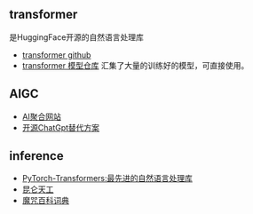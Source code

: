 
## transformer 
是HuggingFace开源的自然语言处理库
- [transformer github](https://github.com/huggingface/transformers)
- [transformer 模型仓库](https://huggingface.co/models?sort=downloads&search=chat) 汇集了大量的训练好的模型，可直接使用。

## AIGC
- [AI聚合网站](https://www.futurepedia.io/)
- [开源ChatGpt替代方案](https://github.com/BlinkDL/ChatRWKV)

## inference
- [PyTorch-Transformers:最先进的自然语言处理库](https://www.jianshu.com/p/e4ce00a41781)
- [昆仑天工](https://mp.weixin.qq.com/s/dSwaBbqy5ZKk6SJIg34eWg)
- [魔咒百科词典](https://aitag.top/)
